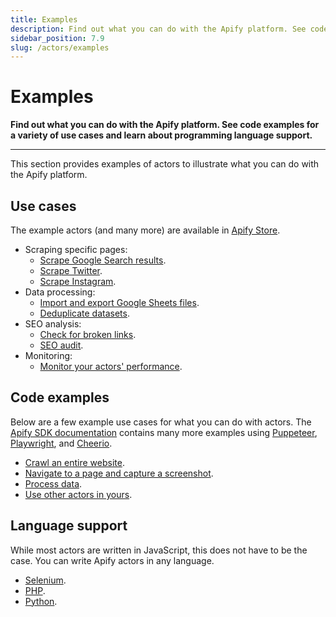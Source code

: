 ```yaml
---
title: Examples
description: Find out what you can do with the Apify platform. See code examples for a variety of use cases and learn about programming language support.
sidebar_position: 7.9
slug: /actors/examples
---
```


# Examples

**Find out what you can do with the Apify platform. See code examples for a variety of use cases and learn about programming language support.**

---

This section provides examples of actors to illustrate what you can do with the Apify platform.

## Use cases

The example actors (and many more) are available in [Apify Store](https://apify.com/store?type=acts&search=user%3Aapify%20example).

- Scraping specific pages:
  - [Scrape Google Search results](https://apify.com/apify/google-search-scraper).
  - [Scrape Twitter](https://apify.com/vdrmota/twitter-scraper).
  - [Scrape Instagram](https://apify.com/jaroslavhejlek/instagram-scraper).
- Data processing:
  - [Import and export Google Sheets files](https://apify.com/lukaskrivka/google-sheets).
  - [Deduplicate datasets](https://apify.com/lukaskrivka/dedup-datasets).
- SEO analysis:
  - [Check for broken links](https://apify.com/jancurn/find-broken-links).
  - [SEO audit](https://apify.com/drobnikj/seo-audit-tool).
- Monitoring:
  - [Monitor your actors' performance](https://apify.com/apify/monitoring).

## Code examples

Below are a few example use cases for what you can do with actors. The [Apify SDK documentation](https://sdk.apify.com/docs/examples/capture-screenshot) contains many more examples using [Puppeteer](https://sdk.apify.com/docs/examples/puppeteer-crawler), [Playwright](https://sdk.apify.com/docs/examples/playwright-crawler), and [Cheerio](https://sdk.apify.com/docs/examples/cheerio-crawler).

- [Crawl an entire website](https://sdk.apify.com/docs/examples/crawl-all-links).
- [Navigate to a page and capture a screenshot](https://sdk.apify.com/docs/examples/capture-screenshot).
- [Process data](https://sdk.apify.com/docs/examples/map-and-reduce).
- [Use other actors in yours](https://sdk.apify.com/docs/examples/call-actor).

## Language support

While most actors are written in JavaScript, this does not have to be the case. You can write Apify actors in any language.

- [Selenium](https://apify.com/apify/example-selenium).
- [PHP](https://apify.com/apify/example-php).
- [Python](https://apify.com/yonny/python-3-example/source-code).
